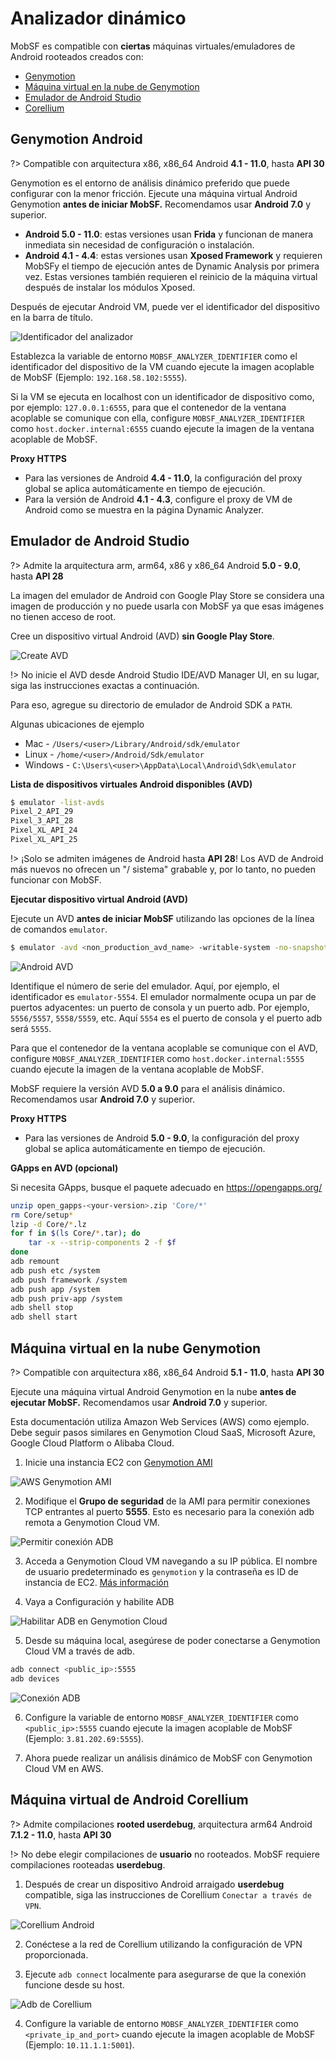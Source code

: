 # Analizador dinámico

MobSF es compatible con **ciertas** máquinas virtuales/emuladores de Android rooteados creados con:
* [Genymotion](https://www.genymotion.com/download/)
* [Máquina virtual en la nube de Genymotion](https://www.genymotion.com/pricing/)
* [Emulador de Android Studio](https://developer.android.com/studio)
* [Corellium](https://support.corellium.com/getting-started/introduction-to-virtual-devices/quickstart-for-android)

## Genymotion Android
?> Compatible con arquitectura x86, x86_64 Android **4.1 - 11.0**, hasta **API 30**

Genymotion es el entorno de análisis dinámico preferido que puede configurar con la menor fricción. Ejecute una máquina virtual Android Genymotion **antes de iniciar MobSF.** Recomendamos usar **Android 7.0** y superior.

* **Android 5.0 - 11.0**: estas versiones usan **Frida** y funcionan de manera inmediata sin necesidad de configuración o instalación.
* **Android 4.1 - 4.4**: estas versiones usan **Xposed Framework** y requieren MobSFy el tiempo de ejecución antes de Dynamic Analysis por primera vez. Estas versiones también requieren el reinicio de la máquina virtual después de instalar los módulos Xposed.

Después de ejecutar Android VM, puede ver el identificador del dispositivo en la barra de título.


![Identificador del analizador](https://github.com/MobSF/Mobile-Security-Framework-MobSF/assets/4301109/6204cdf4-1bc6-4b9a-a9f6-99db64c2f8e2)

Establezca la variable de entorno `MOBSF_ANALYZER_IDENTIFIER` como el identificador del dispositivo de la VM cuando ejecute la imagen acoplable de MobSF (Ejemplo: `192.168.58.102:5555`).

Si la VM se ejecuta en localhost con un identificador de dispositivo como, por ejemplo: `127.0.0.1:6555`, para que el contenedor de la ventana acoplable se comunique con ella, configure `MOBSF_ANALYZER_IDENTIFIER` como `host.docker.internal:6555` cuando ejecute la imagen de la ventana acoplable de MobSF.

**Proxy HTTPS**

* Para las versiones de Android **4.4 - 11.0**, la configuración del proxy global se aplica automáticamente en tiempo de ejecución.
* Para la versión de Android **4.1 - 4.3**, configure el proxy de VM de Android como se muestra en la página Dynamic Analyzer.

## Emulador de Android Studio
?> Admite la arquitectura arm, arm64, x86 y x86_64 Android **5.0 - 9.0**, hasta **API 28**

La imagen del emulador de Android con Google Play Store se considera una imagen de producción y no puede usarla con MobSF ya que esas imágenes no tienen acceso de root.

Cree un dispositivo virtual Android (AVD) **sin Google Play Store**.

![Create AVD](https://github.com/MobSF/Mobile-Security-Framework-MobSF/assets/4301109/28199a89-847a-411f-9f85-e1179b5f835a)

!> No inicie el AVD desde Android Studio IDE/AVD Manager UI, en su lugar, siga las instrucciones exactas a continuación.


Para eso, agregue su directorio de emulador de Android SDK a `PATH`.

Algunas ubicaciones de ejemplo

* Mac - `/Users/<user>/Library/Android/sdk/emulator`
* Linux - `/home/<user>/Android/Sdk/emulator`
* Windows - `C:\Users\<user>\AppData\Local\Android\Sdk\emulator`

**Lista de dispositivos virtuales Android disponibles (AVD)**

```bash
$ emulator -list-avds
Pixel_2_API_29
Pixel_3_API_28
Pixel_XL_API_24
Pixel_XL_API_25
```

!> ¡Solo se admiten imágenes de Android hasta **API 28**! Los AVD de Android más nuevos no ofrecen un "/ sistema" grabable y, por lo tanto, no pueden funcionar con MobSF.

**Ejecutar dispositivo virtual Android (AVD)**

Ejecute un AVD **antes de iniciar MobSF** utilizando las opciones de la línea de comandos `emulator`.

```bash
$ emulator -avd <non_production_avd_name> -writable-system -no-snapshot
```

![Android AVD](https://github.com/MobSF/Mobile-Security-Framework-MobSF/assets/4301109/e9e849b6-69ad-47a4-8693-c75a0e1aa7cb)

Identifique el número de serie del emulador. Aquí, por ejemplo, el identificador es `emulator-5554`. El emulador normalmente ocupa un par de puertos adyacentes: un puerto de consola y un puerto adb. Por ejemplo, `5556/5557`, `5558/5559`, etc. Aquí `5554` es el puerto de consola y el puerto adb será `5555`.

Para que el contenedor de la ventana acoplable se comunique con el AVD, configure `MOBSF_ANALYZER_IDENTIFIER` como `host.docker.internal:5555` cuando ejecute la imagen de la ventana acoplable de MobSF.

MobSF requiere la versión AVD **5.0 a 9.0** para el análisis dinámico. Recomendamos usar **Android 7.0** y superior.

**Proxy HTTPS**

* Para las versiones de Android **5.0 - 9.0**, la configuración del proxy global se aplica automáticamente en tiempo de ejecución.

**GApps en AVD (opcional)**

Si necesita GApps, busque el paquete adecuado en <https://opengapps.org/>

```bash
unzip open_gapps-<your-version>.zip 'Core/*'
rm Core/setup*
lzip -d Core/*.lz
for f in $(ls Core/*.tar); do
    tar -x --strip-components 2 -f $f
done
adb remount
adb push etc /system
adb push framework /system
adb push app /system
adb push priv-app /system
adb shell stop
adb shell start
```

## Máquina virtual en la nube Genymotion
?> Compatible con arquitectura x86, x86_64 Android **5.1 - 11.0**, hasta **API 30**

Ejecute una máquina virtual Android Genymotion en la nube **antes de ejecutar MobSF.** Recomendamos usar **Android 7.0** y superior.

Esta documentación utiliza Amazon Web Services (AWS) como ejemplo. Debe seguir pasos similares en Genymotion Cloud SaaS, Microsoft Azure, Google Cloud Platform o Alibaba Cloud.

1. Inicie una instancia EC2 con [Genymotion AMI](https://aws.amazon.com/marketplace/seller-profile?id=933724b4-d35f-4266-905e-e52e4792bc45)

![AWS Genymotion AMI](https://user-images.githubusercontent.com/4301109/81505732-7bb3a100-92bf-11ea-9ba5-b1899810db2e.png)

2. Modifique el **Grupo de seguridad** de la AMI para permitir conexiones TCP entrantes al puerto **5555**. Esto es necesario para la conexión adb remota a Genymotion Cloud VM.

![Permitir conexión ADB](https://user-images.githubusercontent.com/4301109/81505878-9b979480-92c0-11ea-9456-32cf5254d381.png)

3. Acceda a Genymotion Cloud VM navegando a su IP pública. El nombre de usuario predeterminado es `genymotion` y la contraseña es ID de instancia de EC2.
[Más información](https://docs.genymotion.com/paas/02_Getting_Started/021_AWS/)

4. Vaya a Configuración y habilite ADB

![Habilitar ADB en Genymotion Cloud](https://user-images.githubusercontent.com/4301109/81505975-46a84e00-92c1-11ea-82a5-8912f96849b1.png)

5. Desde su máquina local, asegúrese de poder conectarse a Genymotion Cloud VM a través de adb.


```bash
adb connect <public_ip>:5555
adb devices
```

![Conexión ADB](https://user-images.githubusercontent.com/4301109/81506018-9be45f80-92c1-11ea-8486-fcac8daee7be.png)

6. Configure la variable de entorno `MOBSF_ANALYZER_IDENTIFIER` como `<public_ip>:5555` cuando ejecute la imagen acoplable de MobSF (Ejemplo: `3.81.202.69:5555`).

7. Ahora puede realizar un análisis dinámico de MobSF con Genymotion Cloud VM en AWS.

## Máquina virtual de Android Corellium

?> Admite compilaciones **rooted userdebug**, arquitectura arm64 Android **7.1.2 - 11.0**, hasta **API 30**

!> No debe elegir compilaciones de **usuario** no rooteados. MobSF requiere compilaciones rooteadas **userdebug**.

1. Después de crear un dispositivo Android arraigado **userdebug** compatible, siga las instrucciones de Corellium `Conectar a través de VPN`.

![Corellium Android](https://github.com/MobSF/Mobile-Security-Framework-MobSF/assets/4301109/f384421c-98af-47b1-8d98-29641d9ca974)

2. Conéctese a la red de Corellium utilizando la configuración de VPN proporcionada.

3. Ejecute `adb connect` localmente para asegurarse de que la conexión funcione desde su host.

![Adb de Corellium](https://github.com/MobSF/Mobile-Security-Framework-MobSF/assets/4301109/c6f1135e-b1ef-4a14-b9bf-6ebfab2e3cca)

4. Configure la variable de entorno `MOBSF_ANALYZER_IDENTIFIER` como `<private_ip_and_port>` cuando ejecute la imagen acoplable de MobSF (Ejemplo: `10.11.1.1:5001`).